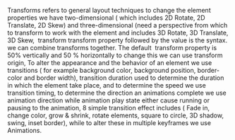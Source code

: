 Transforms refers to general layout techniques to change the element properties we have two-dimensional ( which includes 2D Rotate, 2D Translate, 2D Skew) and three-dimensional (need a perspective from which to transform to work with the element and includes 3D Rotate, 3D Translate, 3D Skew, 
transform transform property followed by the value is the syntax. we can combine transforms together. The default  transform property is 50% vertically and 50 % horizontally to change this we can use transform origin, To alter the appearance and the behavior of an element we use transitions ( for example background color, background position, border-color and border width), transition duration used to determine the duration in which the element take place, and to determine the speed we use transition timing, to determine the direction an animations complete we use animation direction while animation play state either cause running or pausing to the animation, 8 simple transition effect includes ( Fade in,  change color, grow & shrink, rotate elements, square to circle, 3D shadow, swing, inset border), while to alter these in multiple keyframes we use Animations.
